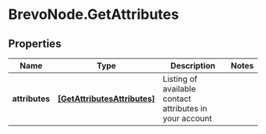 # BrevoNode.GetAttributes

## Properties
Name | Type | Description | Notes
------------ | ------------- | ------------- | -------------
**attributes** | [**[GetAttributesAttributes]**](GetAttributesAttributes.md) | Listing of available contact attributes in your account | 



